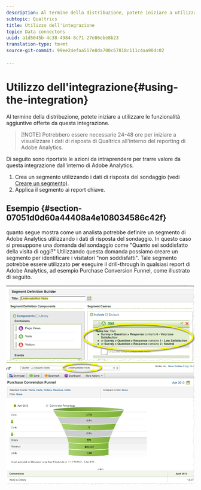 ```yaml
---
description: Al termine della distribuzione, potete iniziare a utilizzare le funzionalità aggiuntive offerte da questa integrazione.
subtopic: Qualtrics
title: Utilizzo dell'integrazione
topic: Data connectors
uuid: a1d5045b-4c38-4984-8c71-27e86ebe8b23
translation-type: tm+mt
source-git-commit: 99ee24efaa517e8da700c67818c111c4aa90dc02

---
```



# Utilizzo dell'integrazione{#using-the-integration}

Al termine della distribuzione, potete iniziare a utilizzare le funzionalità aggiuntive offerte da questa integrazione.

> [!NOTE] Potrebbero essere necessarie 24-48 ore per iniziare a visualizzare i dati di risposta di Qualtrics all'interno del reporting di Adobe Analytics.

Di seguito sono riportate le azioni da intraprendere per trarre valore da questa integrazione dall'interno di Adobe Analytics.

1. Crea un segmento utilizzando i dati di risposta del sondaggio (vedi [Creare un segmento](https://docs.adobe.com/content/help/en/analytics/components/segmentation/seg-home.html)).
1. Applica il segmento ai report chiave.

## Esempio {#section-07051d0d60a44408a4e108034586c42f}

quanto segue mostra come un analista potrebbe definire un segmento di Adobe Analytics utilizzando i dati di risposta del sondaggio. In questo caso si presuppone una domanda del sondaggio come "Quanto sei soddisfatto della visita di oggi?" Utilizzando questa domanda possiamo creare un segmento per identificare i visitatori "non soddisfatti". Tale segmento potrebbe essere utilizzato per eseguire il drill-through in qualsiasi report di Adobe Analytics, ad esempio Purchase Conversion Funnel, come illustrato di seguito.

![](assets/using-1.png) ![](assets/using-2.png)


